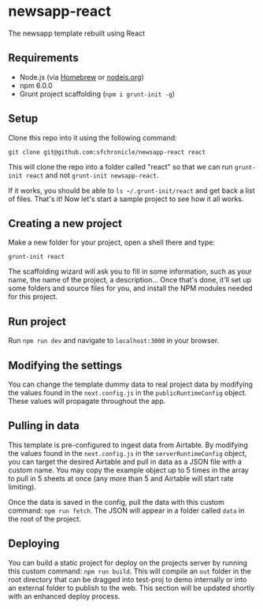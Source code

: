 # newsapp-react
The newsapp template rebuilt using React

## Requirements
- Node.js (via [Homebrew](https://changelog.com/posts/install-node-js-with-homebrew-on-os-x) or [nodejs.org](https://nodejs.org/en))
- npm 6.0.0
- Grunt project scaffolding (`npm i grunt-init -g`)


## Setup
Clone this repo into it using the following command:
```
git clone git@github.com:sfchronicle/newsapp-react react
```
This will clone the repo into a folder called "react" so that we can run `grunt-init react` and not `grunt-init newsapp-react`.

If it works, you should be able to `ls ~/.grunt-init/react` and get back a list of files. That's it! Now let's start a sample project to see how it all works.

## Creating a new project
Make a new folder for your project, open a shell there and type:
```
grunt-init react
```
The scaffolding wizard will ask you to fill in some information, such as your name, the name of the project, a description... Once that's done, it'll set up some folders and source files for you, and install the NPM modules needed for this project. 

## Run project
Run `npm run dev` and navigate to `localhost:3000` in your browser.

## Modifying the settings

You can change the template dummy data to real project data by modifying the values found in the `next.config.js` in the `publicRuntimeConfig` object. These values will propagate throughout the app.

## Pulling in data

This template is pre-configured to ingest data from Airtable. By modifying the values found in the `next.config.js` in the `serverRuntimeConfig` object, you can target the desired Airtable and pull in data as a JSON file with a custom name. You may copy the example object up to 5 times in the array to pull in 5 sheets at once (any more than 5 and Airtable will start rate limiting). 

Once the data is saved in the config, pull the data with this custom command: `npm run fetch`. The JSON will appear in a folder called `data` in the root of the project.

## Deploying

You can build a static project for deploy on the projects server by running this custom command: `npm run build`. This will compile an `out` folder in the root directory that can be dragged into test-proj to demo internally or into an external folder to publish to the web. This section will be updated shortly with an enhanced deploy process.

